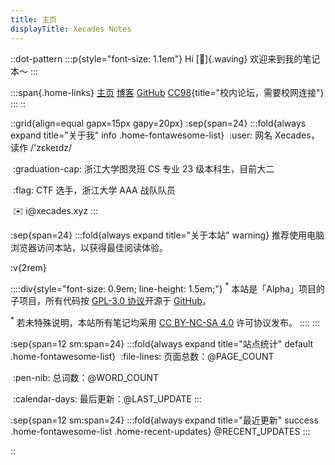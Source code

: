 ```yaml
---
title: 主页
displayTitle: Xecades Notes
---
```


::dot-pattern
:::p{style="font-size: 1.1em"}
Hi [👋]{.waving} 欢迎来到我的笔记本～
:::

:::span{.home-links}
[主页](https://xecades.xyz)
[博客](https://blog.xecades.xyz/)
[GitHub](https://github.com/Xecades/Note)
[CC98](https://www.cc98.org/user/id/731275){title="校内论坛，需要校网连接"}
:::
::

::grid{align=equal gapx=15px gapy=20px}
:sep{span=24}
:::fold{always expand title="关于我" info .home-fontawesome-list}
&nbsp;:user: 网名 Xecades，读作 /'zɛkeɪdz/

&nbsp;:graduation-cap: 浙江大学图灵班 CS 专业 23 级本科生，目前大二

&nbsp;:flag: CTF 选手，浙江大学 AAA 战队队员

&nbsp;:envelope: i$@$xecades.xyz
:::

:sep{span=24}
:::fold{always expand title="关于本站" warning}
推荐使用电脑浏览器访问本站，以获得最佳阅读体验。

:v{2rem}

::::div{style="font-size: 0.9em; line-height: 1.5em;"}
$^\ast$ 本站是「Alpha」项目的子项目，所有代码按 [GPL-3.0 协议](https://github.com/Xecades/Note/blob/main/LICENSE)开源于 [GitHub](https://github.com/Xecades/Note)。

$^\ast$ 若未特殊说明，本站所有笔记均采用 [CC BY-NC-SA 4.0](https://creativecommons.org/licenses/by-nc-sa/4.0/deed.zh) 许可协议发布。
::::
:::

:sep{span=12 sm:span=24}
:::fold{always expand title="站点统计" default .home-fontawesome-list}
&nbsp;:file-lines: 页面总数：@PAGE_COUNT

&nbsp;:pen-nib: 总词数：@WORD_COUNT

&nbsp;:calendar-days: 最后更新：@LAST_UPDATE
:::

:sep{span=12 sm:span=24}
:::fold{always expand title="最近更新" success .home-fontawesome-list .home-recent-updates}
@RECENT_UPDATES
:::

::
